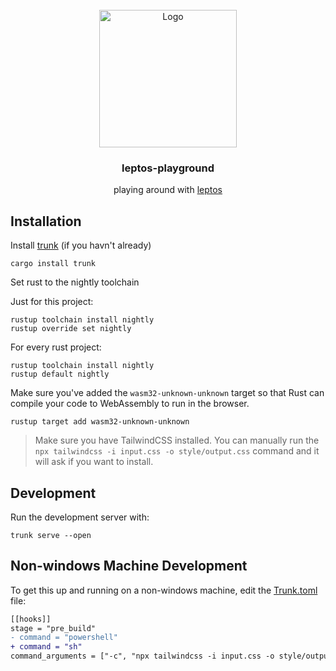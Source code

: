 <!-- PROJECT LOGO -->
<br />
<div align="center">
  <a href="https://github.com/lukethacoder/word-repo">
    <img src="https://leptos.dev/images/header_logo.svg" alt="Logo" width="220">
  </a>

<h3 align="center">leptos-playground</h3>
  <p align="center">
    playing around with <a href="https://leptos.dev/">leptos</a>
  </p>
</div>


## Installation

Install [trunk](https://trunkrs.dev/) (if you havn't already)

```
cargo install trunk
```

Set rust to the nightly toolchain

Just for this project:

```
rustup toolchain install nightly
rustup override set nightly
```

For every rust project:
```
rustup toolchain install nightly
rustup default nightly
```

Make sure you've added the `wasm32-unknown-unknown` target so that Rust can compile your code to WebAssembly to run in the browser.

```
rustup target add wasm32-unknown-unknown
```

> Make sure you have TailwindCSS installed. You can manually run the `npx tailwindcss -i input.css -o style/output.css` command and it will ask if you want to install.

## Development

Run the development server with:

```
trunk serve --open
```

## Non-windows Machine Development

To get this up and running on a non-windows machine, edit the [Trunk.toml](./Trunk.toml) file:

<!-- ```suggestion
``` -->

```diff
[[hooks]]
stage = "pre_build"
- command = "powershell"
+ command = "sh"
command_arguments = ["-c", "npx tailwindcss -i input.css -o style/output.css"]
```
